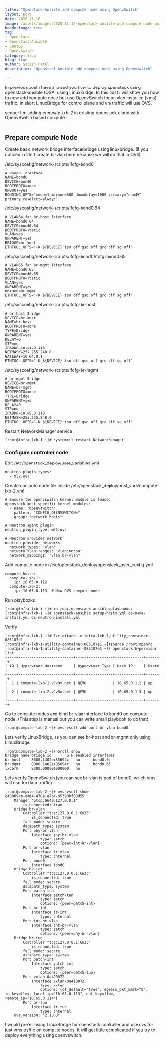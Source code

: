 ```yaml
---
title: "Openstack-Ansible add compute node using OpenvSwitch"
layout: post
date: 2020-11-16
image: /assets/images/2020-11-17-openstack-ansible-add-compute-node-using-openvswitch/openstack-ansible.png
headerImage: true
tag:
- Openstack
- Openstack-Ansible
- CentOS
- OpenvSwitch
category: blog
blog: true
author: Satish Patel
description: "Openstack-Ansible add compute node using OpenvSwitch"

---
```


In previous post i have showed you how to deploy openstack using openstack-ansible (OSA) using LinuxBridge. In this post i will show you how to new add compute node but use OpenvSwitch for br-vlan instance (vms) traffic. In short LinuxBridge for control plane and vm traffic will use OVS. 

scope: I'm adding *compute-lxb-2* in existing openstack cloud with OpenvSwitch based compute.

![<img>](/assets/images/2020-11-17-openstack-ansible-add-compute-node-using-openvswitch/osa-ovs.png)

## Prepare compute Node

Create basic network bridge interface/bridge using linuxbridge. (If you noticed i didn't create br-vlan here because we will do that in OVS)

/etc/sysconfig/network-scripts/ifcfg-bond0
```
# Bond0 Interface
NAME=bond0
DEVICE=bond0
BOOTPROTO=none
ONBOOT=yes
BONDING_OPTS="mode=1 miimon=500 downdelay=1000 primary="eno49" primary_reselect=always"
```
/etc/sysconfig/network-scripts/ifcfg-bond0.64
```
# VLAN64 for br-host Interface 
NAME=bond0.64
DEVICE=bond0.64
BOOTPROTO=static
VLAN=yes
ONPARENT=yes
BRIDGE=br-host
ETHTOOL_OPTS="-K ${DEVICE} tso off gso off gro off sg off"
```
/etc/sysconfig/network-scripts/ifcfg-bond0/ifcfg-bond0.65
```
# VLAN65 for br-mgmt Interface
NAME=bond0.65
DEVICE=bond0.65
BOOTPROTO=static
VLAN=yes
ONPARENT=yes
BRIDGE=br-mgmt
ETHTOOL_OPTS="-K ${DEVICE} tso off gso off gro off sg off"
```
/etc/sysconfig/network-scripts/ifcfg-br-host
```
# br-host Bridge
DEVICE=br-host
NAME=br-host
BOOTPROTO=none
TYPE=Bridge
ONPARENT=yes
DELAY=0
STP=no
IPADDR=10.64.0.113
NETMASK=255.255.248.0
GATEWAY=10.64.0.1
ETHTOOL_OPTS="-K ${DEVICE} tso off gso off gro off sg off"
```
/etc/sysconfig/network-scripts/ifcfg-br-mgmt
```
# br-mgmt Bridge
DEVICE=br-mgmt
NAME=br-mgmt
BOOTPROTO=none
TYPE=Bridge
ONPARENT=yes
DELAY=0
STP=no
IPADDR=10.65.0.113
NETMASK=255.255.248.0
ETHTOOL_OPTS="-K ${DEVICE} tso off gso off gro off sg off"
```
Restart NetworkManager service 

```
[root@infra-lxb-1 ~]# systemctl restart NetworkManager
```

### Configure controller node

Edit /etc/openstack_deploy/user_variables.yml

```
neutron_plugin_types:
  - ml2.ovs
```

Create compute node file inside /etc/openstack_deploy/host_vars/compute-lxb-2.yml

```
# Ensure the openvswitch kernel module is loaded
openstack_host_specific_kernel_modules:
  - name: "openvswitch"
    pattern: "CONFIG_OPENVSWITCH="
    group: "network_hosts"

# Neutron agent plugin
neutron_plugin_type: ml2.ovs

# Neutron provider network
neutron_provider_networks:
  network_types: "vlan"
  network_vlan_ranges: "vlan:66:68"
  network_mappings: "vlan:br-vlan"
```

Add compute node in /etc/openstack_deploy/openstack_user_config.yml 

```
compute_hosts:
  compute-lxb-1:
    ip: 10.65.0.112
  compute-lxb-2:
    ip: 10.65.0.113  # New OVS compute node
```

Run playbooks

```
[root@infra-lxb-1 ~]# cd /opt/openstack-ansible/playbooks/
[root@infra-lxb-1 ~]# openstack-ansible setup-hosts.yml os-nova-install.yml os-neutron-install.yml
```

Verify 

```
[root@infra-lxb-1 ~]# lxc-attach -n infra-lxb-1_utility_container-085107e1
[root@infra-lxb-1-utility-container-085107e1 ~]#source /root/openrc
[root@infra-lxb-1-utility-container-085107e1 ~]# openstack hypervisor list
+----+-------------------------+-----------------+-------------+-------+
| ID | Hypervisor Hostname     | Hypervisor Type | Host IP     | State |
+----+-------------------------+-----------------+-------------+-------+
|  1 | compute-lxb-1.v1v0x.net | QEMU            | 10.65.0.112 | up    |
|  2 | compute-lxb-2.v1v0x.net | QEMU            | 10.65.0.113 | up    |
+----+-------------------------+-----------------+-------------+-------+
```

Go to compute nodes and bind br-vlan interface to bond0 on compute node. (This step is manual but you can write small playbook to do that)

```
[root@compute-lxb-2 ~]# ovs-vsctl add-port br-vlan bond0
```

Lets verify LinuxBridge, as you can see br-host and br-mgmt only using LinuxBridge.

```
[root@compute-lxb-2 ~]# brctl show
bridge name	bridge id		STP enabled	interfaces
br-host		8000.1402ec85694c	no		bond0.64
br-mgmt		8000.1402ec85694c	no		bond0.65
lxcbr0		8000.000000000000	no
```

Lets verify OpenvSwitch (you can see br-vlan is part of bond0, which vms will use for data traffic)

```
[root@compute-lxb-2 ~]# ovs-vsctl show
c48809ab-d8d4-470e-a7ba-05398bf08d55
    Manager "ptcp:6640:127.0.0.1"
        is_connected: true
    Bridge br-vlan
        Controller "tcp:127.0.0.1:6633"
            is_connected: true
        fail_mode: secure
        datapath_type: system
        Port phy-br-vlan
            Interface phy-br-vlan
                type: patch
                options: {peer=int-br-vlan}
        Port br-vlan
            Interface br-vlan
                type: internal
        Port bond0
            Interface bond0
    Bridge br-int
        Controller "tcp:127.0.0.1:6633"
            is_connected: true
        fail_mode: secure
        datapath_type: system
        Port patch-tun
            Interface patch-tun
                type: patch
                options: {peer=patch-int}
        Port br-int
            Interface br-int
                type: internal
        Port int-br-vlan
            Interface int-br-vlan
                type: patch
                options: {peer=phy-br-vlan}
    Bridge br-tun
        Controller "tcp:127.0.0.1:6633"
            is_connected: true
        fail_mode: secure
        datapath_type: system
        Port patch-int
            Interface patch-int
                type: patch
                options: {peer=patch-tun}
        Port vxlan-0a410072
            Interface vxlan-0a410072
                type: vxlan
                options: {df_default="true", egress_pkt_mark="0", in_key=flow, local_ip="10.65.0.113", out_key=flow, remote_ip="10.65.0.114"}
        Port br-tun
            Interface br-tun
                type: internal
    ovs_version: "2.13.0"
```

I would prefer using LinuxBridge for openstack controller and use ovs for just vms traffic on compute nodes. It will get little complicated if you try to deploy everything using openvswitch. 




